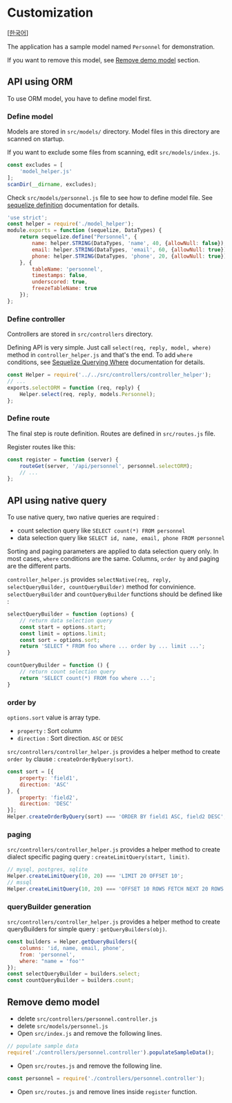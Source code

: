 # Customization
[[한국어](customization_ko.md)]

The application has a sample model named `Personnel` for demonstration.

If you want to remove this model, see [Remove demo model](#remove) section.

## API using ORM
To use ORM model, you have to define model first.

### Define model
Models are stored in `src/models/` directory. Model files in this directory are scanned on startup.

If you want to exclude some files from scanning, edit `src/models/index.js`.

```javascript
const excludes = [
    'model_helper.js'
];
scanDir(__dirname, excludes);
```

Check `src/models/personnel.js` file to see how to define model file. See [sequelize definition](http://docs.sequelizejs.com/en/v3/docs/models-definition) documentation for details.

```javascript
'use strict';
const helper = require('./model_helper');
module.exports = function (sequelize, DataTypes) {
    return sequelize.define("Personnel", {
        name: helper.STRING(DataTypes, 'name', 40, {allowNull: false}),
        email: helper.STRING(DataTypes, 'email', 60, {allowNull: true}),
        phone: helper.STRING(DataTypes, 'phone', 20, {allowNull: true})
    }, {
        tableName: 'personnel',
        timestamps: false,
        underscored: true,
        freezeTableName: true
    });
};
```

### Define controller
Controllers are stored in `src/controllers` directory.

Defining API is very simple. Just call `select(req, reply, model, where)` method in `controller_helper.js` and that's the end. To add `where` conditions, see [Sequelize Querying Where](http://docs.sequelizejs.com/en/v3/docs/querying/#where) documentation for details.

```javascript
const Helper = require('../../src/controllers/controller_helper');
// ...
exports.selectORM = function (req, reply) {
    Helper.select(req, reply, models.Personnel);
};
```

### Define route
The final step is route definition. Routes are defined in `src/routes.js` file.

Register routes like this:

```javascript
const register = function (server) {
    routeGet(server, '/api/personnel', personnel.selectORM);
    // ...
};
```

## API using native query
To use native query, two native queries are required :
* count selection query like `SELECT count(*) FROM personnel`
* data selection query like `SELECT id, name, email, phone FROM personnel`

Sorting and paging parameters are applied to data selection query only. In most cases, `where` conditions are the same. Columns, `order by` and paging are the different parts.

`controller_helper.js` provides `selectNative(req, reply, selectQueryBuilder, countQueryBuilder)` method for convinience. `selectQueryBuilder` and `countQueryBuilder` functions should be defined like :

```javascript
selectQueryBuilder = function (options) {
    // return data selection query
    const start = options.start;
    const limit = options.limit;
    const sort = options.sort;
    return 'SELECT * FROM foo where ... order by ... limit ...';
}

countQueryBuilder = function () {
    // return count selection query
    return 'SELECT count(*) FROM foo where ...';
}
```

### order by
`options.sort` value is array type.
* `property` : Sort column
* `direction` : Sort direction. `ASC` or `DESC`

`src/controllers/controller_helper.js` provides a helper method to create `order by` clause : `createOrderByQuery(sort)`.

```javascript
const sort = [{
    property: 'field1',
    direction: 'ASC'
}, {
    property: 'field2',
    direction: 'DESC'
}];
Helper.createOrderByQuery(sort) === 'ORDER BY field1 ASC, field2 DESC';
```

### paging
`src/controllers/controller_helper.js` provides a helper method to create dialect specific paging query : `createLimitQuery(start, limit)`.

```javascript
// mysql, postgres, sqlite
Helper.createLimitQuery(10, 20) === 'LIMIT 20 OFFSET 10';
// mssql
Helper.createLimitQuery(10, 20) === 'OFFSET 10 ROWS FETCH NEXT 20 ROWS ONLY';
```

### queryBuilder generation
`src/controllers/controller_helper.js` provides a helper method to create queryBuilders for simple query : `getQueryBuilders(obj)`.

```javascript
const builders = Helper.getQueryBuilders({
    columns: 'id, name, email, phone',
    from: 'personnel',
    where: "name = 'foo'"
});
const selectQueryBuilder = builders.select;
const countQueryBuilder = builders.count;
```

## Remove demo model<a name="remove"></a>
* delete `src/controllers/personnel.controller.js`
* delete `src/models/personnel.js`
* Open `src/index.js` and remove the following lines.
```javascript
// populate sample data
require('./controllers/personnel.controller').populateSampleData();
```
* Open `src/routes.js` and remove the following line.
```javascript
const personnel = require('./controllers/personnel.controller');
```
* Open `src/routes.js` and remove lines inside `register` function.
